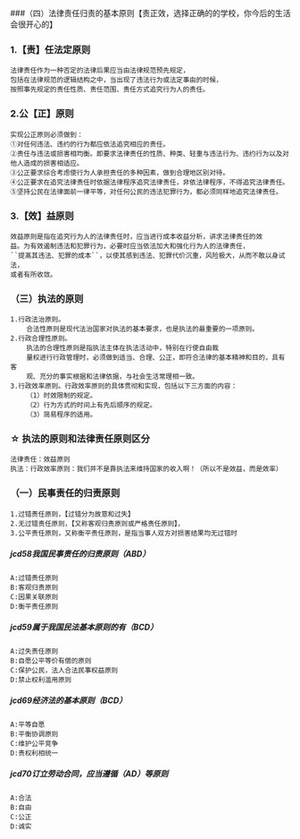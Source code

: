 ###（四）法律责任归责的基本原则【责正效，选择正确的的学校，你今后的生活会很开心的】

### 1.【责】任法定原则
    法律责任作为一种否定的法律后果应当由法律规范预先规定，
    包括在法律规范的逻辑结构之中，当出现了违法行为或法定事由的时候，
    按照事先规定的责任性质、责任范围、责任方式追究行为人的责任。
    
### 2.公【正】原则
    实现公正原则必须做到：
    ①对任何违法、违约的行为都应依法追究相应的责任。
    ②责任与违法或损害相均衡。即要求法律责任的性质、种类、轻重与违法行为、违约行为以及对他人造成的损害相适应。
    ③公正要求综合考虑使行为人承担责任的多种因素，做到合理地区别对待。
    ④公正要求在追究法律责任时依据法律程序追究法律责任，非依法律程序，不得追究法律责任。
    ⑤坚持公民在法律面前一律平等，对任何公民的违法犯罪行为，都必须同样地追究法律责任。
    
### 3.【效】益原则

    效益原则是指在追究行为人的法律责任时，应当进行成本收益分析，讲求法律责任的效
    益。为有效遏制违法和犯罪行为，必要时应当依法加大和强化行为人的法律责任，
    ``提髙其违法、犯罪的成本``，以使其感到违法、犯罪代价沉重，风险极大，从而不敢以身试法，
    或者有所收敛。

### （三）执法的原则
    1.行政法治原则。
        合法性原则是现代法治国家对执法的基本要求，也是执法的最重要的一项原则。
    2.行政合理性原则。
        执法的合理性原则是指执法主体在执法活动中，特别在行使自由裁
        量权进行行政管理时，必须做到适当、合理、公正，即符合法律的基本精神和目的，具有客
        观、充分的事实根据和法律依据，与社会生活常理相一致。
    3.行政效率原则。行政效率原则的具体贯彻和实现，包括以下三方面的内容：
        （1）时效限制的规定。
        （2）行为方式的时间上有先后顺序的规定。
        （3）简易程序的适用。    

### ☆ 执法的原则和法律责任原则区分
    法律责任：效益原则
    执法：行政效率原则：我们并不是靠执法来维持国家的收入啊！（所以不是效益，而是效率）
    

### （一）民事责任的归责原则
    1.过错责任原则，【过错分为故意和过失】
    2.无过错责任原则，【又称客观归责原则或严格责任原则】，
    3.公平责任原则，又称衡平责任原则，是指当事人双方对损害结果均无过错时

    


##### jcd58我国民事责任的归责原则（ABD）
    A:过错责任原则
    B:客观归责原则
    C:因果关联原则
    D:衡平责任原则

##### jcd59属于我国民法基本原则的有（BCD）
    A:过失责任原则
    B:自愿公平等价有偿的原则
    C:保护公民，法人合法民事权益原则
    D:禁止权利滥用原则


##### jcd69经济法的基本原则（BCD）
    A:平等自愿
    B:平衡协调原则
    C:维护公平竞争
    D:责权利相统一

##### jcd70订立劳动合同，应当遵循（AD）等原则
    A:合法
    B:自由
    C:公正
    D:诚实



























        